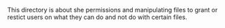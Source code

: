 This directory is about she permissions and manipulating files to grant or restict users on what they can do and not do with certain files.
